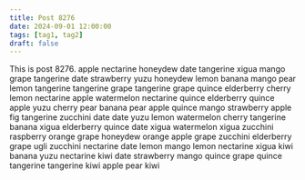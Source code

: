 ```yaml
---
title: Post 8276
date: 2024-09-01 12:00:00
tags: [tag1, tag2]
draft: false
---
```

This is post 8276.
apple
nectarine
honeydew
date
tangerine
xigua
mango
grape
tangerine
date
strawberry
yuzu
honeydew
lemon
banana
mango
pear
lemon
tangerine
tangerine
grape
tangerine
grape
quince
elderberry
cherry
lemon
nectarine
apple
watermelon
nectarine
quince
elderberry
quince
apple
yuzu
cherry
pear
banana
pear
apple
quince
mango
strawberry
apple
fig
tangerine
zucchini
date
date
yuzu
lemon
watermelon
cherry
tangerine
banana
xigua
elderberry
quince
date
xigua
watermelon
xigua
zucchini
raspberry
orange
grape
honeydew
orange
apple
grape
zucchini
elderberry
grape
ugli
zucchini
nectarine
date
lemon
mango
lemon
nectarine
xigua
kiwi
banana
yuzu
nectarine
kiwi
date
strawberry
mango
quince
grape
quince
tangerine
tangerine
kiwi
apple
pear
kiwi
